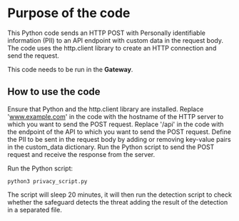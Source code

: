 # Purpose of the code
This Python code sends an HTTP POST with Personally identifiable information (PII) to an API endpoint with custom data in the request body. The code uses the http.client library to create an HTTP connection and send the request.

This code needs to be run in the <b>Gateway</b>.


## How to use the code
Ensure that Python and the http.client library are installed.
Replace 'www.example.com' in the code with the hostname of the HTTP server to which you want to send the POST request.
Replace '/api' in the code with the endpoint of the API to which you want to send the POST request.
Define the PII to be sent in the request body by adding or removing key-value pairs in the custom_data dictionary.
Run the Python script to send the POST request and receive the response from the server.


Run the Python script:

``` python3 privacy_script.py ```

The script will sleep 20 minutes, it will then run the detection script to check whether the safeguard detects the threat adding the result of the detection in a separated file.
